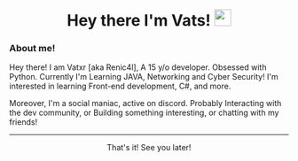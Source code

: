 <h1 align="center">
    Hey there 
    I'm Vats! 
    <img src="https://raw.githubusercontent.com/MartinHeinz/MartinHeinz/master/wave.gif" width="30px"> 
</h1>

<h3 align="center"></h3>

### About me!

Hey there! I am Vatxr [aka Renic4l], A 15 y/o developer. Obsessed with Python. Currently I'm Learning JAVA, Networking 
and Cyber Security! I'm interested in learning Front-end development, C#, and more.

Moreover, I'm a social maniac, active on discord. Probably Interacting with the dev community, or Building something interesting, or 
chatting with my friends!

---  

<div align="center">
    That's it! See you later!
</div>
